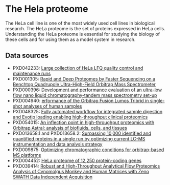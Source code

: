 # The Hela proteome

The HeLa cell line is one of the most widely used cell lines in biological research. The HeLa proteome is the set of proteins expressed in HeLa cells. Understanding the HeLa proteome is essential for studying the biology of these cells and for using them as a model system in research.

## Data sources

- PXD042233: [Large collection of HeLa LFQ quality control and maintenance runs](https://www.ebi.ac.uk/pride/archive/projects/PXD042233)
- PXD001305: [
Rapid and Deep Proteomes by Faster Sequencing on a Benchtop Quadrupole Ultra-High-Field Orbitrap Mass Spectrometer](https://www.ebi.ac.uk/pride/archive/projects/PXD001305)
- PXD000396: [Development and performance evaluation of an ultra-low flow nano liquid chromatography-tandem mass spectrometry set-up](https://www.ebi.ac.uk/pride/archive/projects/PXD000396)
- PXD004940: [erformance of the Orbitrap Fusion Lumos Tribrid in single-shot analyses of human samples](https://www.ebi.ac.uk/pride/archive/projects/PXD004940)
- PXD048325: [Fully automated workflow for integrated sample digestion and Evotip loading enabling high-throughput clinical proteomics](https://www.ebi.ac.uk/pride/archive/projects/PXD048325)
- PXD054015: [An inflection point in high-throughput proteomics with Orbitrap Astral: analysis of biofluids, cells, and tissues](https://massive.ucsd.edu/ProteoSAFe/dataset.jsp?task=f0294c48645742e3b5cd786d5cea7a78)
- PXD013658.1 and PXD013658.2: [Surpassing 10,000 identified and quantified proteins in a single run by optimizing current LC-MS instrumentation and data analysis strategy](https://www.ebi.ac.uk/pride/archive/projects/PXD013658)
- PXD009875: [Optimizing chromatographic conditions for orbitrap-based MS platforms](https://www.ebi.ac.uk/pride/archive/projects/PXD009875) 
- PXD004452: [HeLa proteome of 12,250 protein-coding genes](https://www.ebi.ac.uk/pride/archive/projects/PXD004452)
- PXD039414: [Robust and High-Throughput Analytical Flow Proteomics Analysis of Cynomolgus Monkey and Human Matrices with Zeno SWATH Data Independent Acquisition](https://www.ebi.ac.uk/pride/archive/projects/PXD039414)
